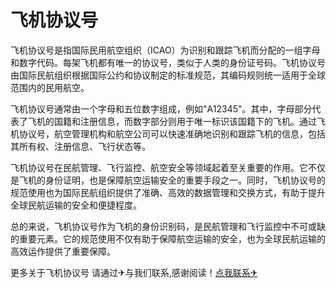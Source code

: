 # 飞机协议号

飞机协议号是指国际民用航空组织（ICAO）为识别和跟踪飞机而分配的一组字母和数字代码。每架飞机都有唯一的协议号，类似于人类的身份证号码。飞机协议号由国际民航组织根据国际公约和协议制定的标准规范，其编码规则统一适用于全球范围内的民用航空。

飞机协议号通常由一个字母和五位数字组成，例如"A12345"。其中，字母部分代表了飞机的国籍和注册信息，而数字部分则用于唯一标识该国籍下的飞机。通过飞机协议号，航空管理机构和航空公司可以快速准确地识别和跟踪飞机的信息，包括其所有权、注册信息、飞行状态等。

飞机协议号在民航管理、飞行监控、航空安全等领域起着至关重要的作用。它不仅是飞机的身份证明，也是保障航空运输安全的重要手段之一。同时，飞机协议号的规范使用也为国际民航组织提供了准确、高效的数据管理和交换方式，有助于提升全球民航运输的安全和便捷程度。

总的来说，飞机协议号作为飞机的身份识别码，是民航管理和飞行监控中不可或缺的重要元素。它的规范使用不仅有助于保障航空运输的安全，也为全球民航运输的高效运作提供了重要保障。

更多关于飞机协议号 请通过✈与我们联系,感谢阅读！[点我联系✈](https://news.k02.cc)